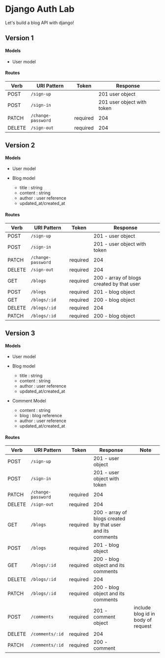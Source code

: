 # Django Auth Lab

Let's build a blog API with django!

## Version 1

#### Models

- User model

#### Routes

| Verb   | URI Pattern            | Token    |  Response |
|--------|------------------------|----------|-----------|
| POST   | `/sign-up`             |          | 201 user object |
| POST   | `/sign-in`             |          | 201 user object with token|
| PATCH  | `/change-password`     | required | 204  |
| DELETE | `/sign-out`            | required | 204 |

## Version 2

#### Models

- User model

- Blog model
  - title : string
  - content : string
  - author : user reference
  - updated_at/created_at


#### Routes

| Verb   | URI Pattern            | Token    |  Response |
|--------|------------------------|----------|-----------|
| POST   | `/sign-up`             |          | 201 - user object |
| POST   | `/sign-in`             |          | 201 - user object with token|
| PATCH  | `/change-password`     | required | 204  |
| DELETE | `/sign-out`            | required | 204 |
| GET | `/blogs` | required | 200 - array of blogs created by that user |
| POST | `/blogs` | required | 201 - blog object |
| GET | `/blogs/:id` | required | 200 - blog object |
| DELETE | `/blogs/:id` | required | 204  |
| PATCH | `/blogs/:id` | required | 200 - blog object |

## Version 3

#### Models

- User model

- Blog model
  - title : string
  - content : string
  - author : user reference
  - updated_at/created_at

- Comment Model
  - content : string
  - blog : blog reference
  - author : user reference
  - updated_at/created_at

#### Routes


| Verb   | URI Pattern            | Token    |  Response | Note |
|--------|------------------------|----------|-----------|---|
| POST   | `/sign-up`             |          | 201 - user object | |
| POST   | `/sign-in`             |          | 201 - user object with token| |
| PATCH  | `/change-password`     | required | 204  | |
| DELETE | `/sign-out`            | required | 204 | |
| GET | `/blogs` | required | 200 - array of blogs created by that user and its comments | |
| POST | `/blogs` | required | 201 - blog object | |
| GET | `/blogs/:id` | required | 200 - blog object and its comments | |
| DELETE | `/blogs/:id` | required | 204  | |
| PATCH | `/blogs/:id` | required | 200 - blog object and its comments | |
| POST | `/comments` | required | 201 - comment object | include blog id in body of request |
| DELETE | `/comments/:id` | required | 204  | |
| PATCH | `/comments/:id` | required | 200 - comment | |

